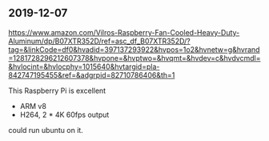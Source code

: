 ## 2019-12-07

https://www.amazon.com/Vilros-Raspberry-Fan-Cooled-Heavy-Duty-Aluminum/dp/B07XTR352D/ref=asc_df_B07XTR352D/?tag=&linkCode=df0&hvadid=397137293922&hvpos=1o2&hvnetw=g&hvrand=1281728296212607378&hvpone=&hvptwo=&hvqmt=&hvdev=c&hvdvcmdl=&hvlocint=&hvlocphy=1015640&hvtargid=pla-842747195455&ref=&adgrpid=82710786406&th=1

This Raspberry Pi is excellent

- ARM v8
- H264, 2 * 4K 60fps output

could run ubuntu on it. 
